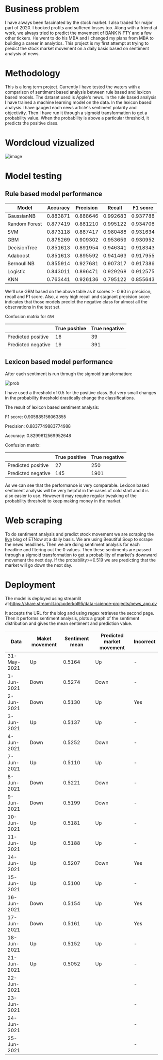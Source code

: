 # Business problem

I have always been fascinated by the stock market. I also traded for major part of 2020. I booked profits and suffered losses too. Along with a friend at work, we always tried to predict the movement of BANK NIFTY and a few other tickers. He went to do his MBA and I changed my plans from MBA to building a career in analytics. This project is my first attempt at trying to predict the stock market movement on a daily basis based on sentiment analysis of news. 

# Methodology

This is a long term project. Currently I have tested the waters with a comparison of sentiment based analysis between rule based and lexicon based models. 
The dataset used is Apple's news. In the rule based analysis I have trained a machine learning model on the data. 
In the lexicon based analysis I have gauged each news article's sentiment polarity and objectivity. Then I have run it through a sigmoid transformation to get a probability value.
When the probability is above a particular threshold, it predicts the positive class.

# Wordcloud vizualized

![image](https://i.ibb.co/1bcv5DM/aples.png)

# Model testing

## Rule based model performance

Model| Accuracy|	Precision|	Recall|	F1 score|
|---|---|---|---|---|
GaussianNB|	0.883871|	0.888646|	0.992683|	0.937788|
Random Forest|	0.877419|	0.881210|	0.995122|	0.934708|
SVM|	0.873118|	0.887417|	0.980488|	0.931634|
GBM|	0.875269|	0.909302|	0.953659|	0.930952|
DecisionTree|	0.851613|	0.891954|	0.946341|	0.918343|
Adaboost|	0.851613|	0.895592|	0.941463|	0.917955|
BernoulliNB|	0.855914|	0.927681|	0.907317|	0.917386|
Logistic|	0.843011|	0.896471|	0.929268|	0.912575|
KNN|	0.763441|	0.926136|	0.795122|	0.855643|

We'll use GBM based on the above table as it scores >=0.90 in precision, recall and F1 score. Also, a very high recall and stagnant precision score indicates that those models predict the negative class for almost all the observations in the test set.

Confusion matrix for `GBM`

||True positive|True negative|
|-|--|--|
|Predicted positive|16|  39|
|Predicted negative|19| 391|
       
## Lexicon based model performance

After each sentiment is run through the sigmoid transformation:

![prob](https://i.ibb.co/SrX5hfv/prob.png)

I have used a threshold of 0.5 for the positive class. But very small changes in the probability threshold drastically change the classifications.

The result of lexicon based sentiment analysis:

F1 score:  0.905885156063855

Precision:  0.8837749883774988

Accuracy:  0.8299612569952648

Confusion matrix:

||True positive|True negative|
|-|--|--|
|Predicted positive|27|  250|
|Predicted negative|145| 1901|

As we can see that the performance is very comparable. Lexicon based sentiment analysis will be very helpful in the cases of cold start and it is also easier to use. However it may require regular tweaking of the probability threshold to keep making money in the market.




# Web scraping

To do sentiment analysis and predict stock movement we are scraping the [live](https://economictimes.indiatimes.com/markets/stocks/liveblog) blog of ETNow at a daily basis. We are using Beautiful Soup to scrape the news headlines. Then we are doing sentiment analysis for each headline and fltering out the 0 values. Then these sentiments are passed through a sigmoid transformation to get a probability of market's downward movement the next day. If the probability>=0.519 we are predicting that the market will go down the next day.

# Deployment

The model is deployed using streamlit at:https://share.streamlit.io/coderkol95/data-science-projects/news_app.py

It accepts the URL for the blog and using regex retrieves the second page. Then it performs sentiment analysis, plots a graph of the sentiment distribution and gives the mean sentiment and prediction value.

|Data|Maket movement|Sentiment mean|Predicted market movement|Incorrect|
|--|--|--|--|--|
31-May-2021|	Up|	0.5164|	Up|	-|
1-Jun-2021|	Down|	0.5274|	Down|	-|
2-Jun-2021	|Down|	0.5130|	Up|	Yes|
3-Jun-2021|	Up|	0.5137|	Up|	-|
4-Jun-2021|	Down|	0.5252|	Down|	-|
7-Jun-2021|	Up|	0.5110|	Up|	-|
8-Jun-2021|	Down|	0.5221|	Down|	-|
9-Jun-2021|	Down|	0.5199|	Down|	-|
10-Jun-2021|	Up|	0.5181|	Up|	-|
11-Jun-2021|	Up|	0.5188|	Up|	-|
14-Jun-2021|Up|0.5207|Down | Yes|
15-Jun-2021|Up|0.5100|Up|-|
16-Jun-2021|Down|0.5154|Up|Yes|
17-Jun-2021|Down|0.5161|Up|Yes|
18-Jun-2021|Up|0.5152|Up|-|
21-Jun-2021|Up|0.5052|Up|-|
22-Jun-2021||||-|
23-Jun-2021||||-|
24-Jun-2021||||-|
25-Jun-2021||||-|
